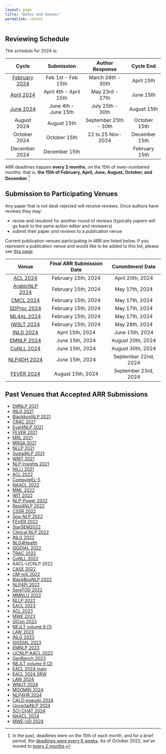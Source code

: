 ```yaml
---
layout: page
title: "Dates and Venues"
permalink: /dates
---
```


## Reviewing Schedule

The schedule for 2024 is:

| Cycle | Submission | Author Response | Cycle End |
| :---: | :-------------: | :-------------: | :-------: |
| [February 2024](https://openreview.net/group?id=aclweb.org/ACL/ARR/2024/February) | Feb 1st - Feb 15th | March 26th - 30th | April 15th |
| [April 2024](https://openreview.net/group?id=aclweb.org/ACL/ARR/2024/April) | April 4th - April 15th | May 23rd - 27th | June 15th |
| [June 2024](https://openreview.net/group?id=aclweb.org/ACL/ARR/2024/June) | June 4th - June 15th | July 25th - 30th | August 15th |
| August 2024 | August 15th | September 25th - 30th | October 15th |
| October 2024 | October 15th | 22 to 25 Nov-2024 | December 15th |
| December 2024 | December 15th |  | February 15th |

ARR deadlines happen __every 2 months__, on the 15th of even-numbered months: that is, **the 15th of February, April, June, August, October, and December**.[^1]

[^1]: In the past, deadlines were on the 15th of each month, and for a brief period, the [deadlines were every 6 weeks](/six-week-cycles/). As of October 2022, we've moved to [every 2 months](/key-changes-in-the-october-cycle/).

<!-- You can add these dates to your own calendar by subscribing to or downloading [this shared Google calendar](https://calendar.google.com/calendar/embed?src=dsa7ntvq7s9fah2f5e43tncmu8%40group.calendar.google.com&ctz=America%2FNew_York). -->

## Submission to Participating Venues

Any paper that is not desk rejected will receive reviews. Once authors have reviews they may:
- revise and resubmit for another round of reviews (typically papers will go back to the same action editor and reviewers)
- submit their paper *and reviews* to a publication venue

Current publication venues participating in ARR are listed below. If you represent a publication venue and would like to be added to this list, please see [this page](/organizers).

| Venue | Final ARR Submission Date | Commitment Date |
| :---: | :-----------------------: | :-------------: |
| [ACL 2024](https://2024.aclweb.org/) | February 15th, 2024 | April 20th, 2024 |
| [ArabicNLP 2024](https://arabicnlp2024.sigarab.org/) | February 15th, 2024 | May 17th, 2024 |
| [CMCL 2024](https://cmclorg.github.io/) | February 15th, 2024 | May 17th, 2024 |
| [SDProc 2024](https://sdproc.org/2024/index.html) | February 15th, 2024 | May 17th, 2024 |
| [ML4AL 2024](https://www.ml4al.com/) | February 15th, 2024 | May 17th, 2024 |
| [IWSLT 2024](https://iwslt.org) | February 15th, 2024 | May 28th, 2024 |
| [INLG 2024](https://inlg2024.github.io/) | April 15th, 2024 | June 15th, 2024 |
| [EMNLP 2024](https://2024.emnlp.org/) | June 15th, 2024 | August 20th, 2024 |
| [CoNLL 2024](https://conll.org/2024) | June 15th, 2024 | August 30th, 2024 |
| [NLP4DH 2024](https://www.nlp4dh.com/nlp4dh-2024) | June 15th, 2024 | September 22nd, 2024 |
| [FEVER 2024](https://fever.ai/workshop.html) | August 15th, 2024 | September 23rd, 2024 |

## Past Venues that Accepted ARR Submissions

- [EMNLP 2021](https://2021.emnlp.org/)
- [INLG 2021](https://inlg2021.github.io/pages/calls.html)
- [BlackboxNLP 2021](https://blackboxnlp.github.io/)
- [CRAC 2021](https://sites.google.com/view/crac2021/)
- [Eval4NLP 2021](https://eval4nlp.github.io/)
- [FEVER 2021](https://fever.ai/workshop.html)
- [MRL 2021](https://sites.google.com/view/mrl-2021/home?authuser=0)
- [MRQA 2021](https://mrqa.github.io/)
- [NLLP 2021](https://nllpw.org/)
- [SustaiNLP 2021](https://sites.google.com/view/sustainlp2021)
- [WMT 2021](http://statmt.org/wmt21/)
- [NLP Insights 2021](https://insights-workshop.github.io/)
- [NILLI 2021](https://www.cs.mcgill.ca/~pparth2/nilli_workshop/)
- [ACL 2022](https://www.2022.aclweb.org/)
- [ComputeEL-5](https://openreview.net/group?id=aclweb.org/ACL/2022/Workshop/ComputEL)
- [NAACL 2022](https://2022.naacl.org/)
- [MML 2022](https://openreview.net/group?id=aclweb.org/ACL/2022/Workshop/MML)
- [WIT 2022](https://megagon.ai/2nd-workshop-on-deriving-insights-from-user-generated-text-wit/)
- [NLP-Power 2022](https://openreview.net/group?id=aclweb.org/ACL/2022/Workshop/NLP-Power)
- [Repl4NLP 2022](https://sites.google.com/view/repl4nlp2022/)
- [CSSR 2022](https://csrr-workshop.github.io/)
- [Spa-NLP 2022](https://openreview.net/group?id=aclweb.org/ACL/2022/Workshop/Spa-NLP)
- [FEVER 2022](https://fever.ai/)
- [StarSEM2022](https://sites.google.com/view/starsem2022/)
- [Clinical NLP 2022](https://clinical-nlp.github.io/2022/)
- [INLG 2022](https://inlgmeeting.github.io)
- [NLG4Health](https://nlg4health.uvt.nl/)
- [SIGDIAL 2022](https://2022.sigdial.org/)
- [TRAC 2022](https://sites.google.com/view/trac2022/)
- [CoNLL 2022](https://conll.org/)
- AACL-IJCNLP 2022
- [CASE 2022](https://emw.ku.edu.tr/case-2022/)
- [UM-IoS 2022](https://induction-of-structure.github.io/emnlp2022/)
- [BlackBoxNLP 2022](https://blackboxnlp.github.io/)
- [NLP4PI 2022](https://sites.google.com/view/nlp4positiveimpact/)
- [SereTOD 2022](http://seretod.org/)
- [MMNLU 2022](https://mmnlu-22.github.io/)
- [NLLP 2022](https://nllpw.org/)
- [EACL 2023](https://2023.eacl.org/)
- [ACL 2023](https://2023.aclweb.org/calls/main_conference/)
- [MWE 2023](https://multiword.org/mwe2023/)
- [SICon 2023](https://sites.google.com/view/sicon-2023/home)
- [NEJLT volume 9 (1)](https://www.nejlt.org/)
- [LAW 2023](https://sigann.github.io/LAW-XVII-2023)
- [INLG 2023](https://inlg2023.github.io/)
- [SIGDIAL 2023](https://2023.sigdial.org/)
- [EMNLP 2023](https://2023.emnlp.org/)
- [IJCNLP-AACL 2023](http://www.ijcnlp-aacl2023.org/)
- [GenBench 2023](https://genbench.org/workshop)
- [NEJLT volume 9 (2)](https://www.nejlt.org/)
- [EACL 2024 main](https://2024.eacl.org/)
- [EACL 2024 SRW](https://sites.google.com/view/eacl2024srw)
- [LAW 2024](https://sigann.github.io/LAW-XVIII-2024/)
- [WNUT 2024](http://noisy-text.github.io/2024/)
- [MOOMIN 2024](https://moomin-workshop.github.io/)
- [NLP4HR 2024](https://megagon.ai/nlp4hr-2024/)
- [CALD-pseudo 2024](https://mormor-karl.github.io/events/CALD-pseudo/)
- [UncertaiNLP 2024](https://uncertainlp.github.io/)
- [SCI-CHAT 2024](https://sites.google.com/view/dialogue-evaluation/)
- [NAACL 2024](https://2024.naacl.org/)
- [MWE-UD 2024](https://multiword.org/mweud2024/)
